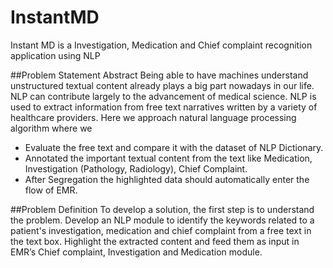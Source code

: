 # InstantMD

Instant MD is a Investigation, Medication and Chief complaint recognition application using NLP

##Problem Statement
Abstract
Being able to have machines understand unstructured textual content already plays a big part nowadays in our life. NLP can contribute largely to the advancement of medical science. NLP is used to extract information from free text narratives written by a variety of healthcare providers. Here we approach natural language processing algorithm where we

* Evaluate the free text and compare it with the dataset of NLP Dictionary.
* Annotated the important textual content from the text like Medication, Investigation (Pathology, Radiology), Chief Complaint.
* After Segregation the highlighted data should automatically enter the flow of EMR.

##Problem Definition
To develop a solution, the first step is to understand the problem. Develop an NLP module to identify the keywords related to a patient's investigation, medication and chief complaint from a free text in the text box. Highlight the extracted content and feed them as input in EMR’s Chief complaint, Investigation and Medication module.

